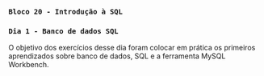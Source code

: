 ### `Bloco 20 - Introdução à SQL`
### `Dia 1 - Banco de dados SQL`

O objetivo dos exercícios desse dia foram colocar em prática os primeiros aprendizados sobre banco de dados, SQL e a ferramenta MySQL Workbench.
